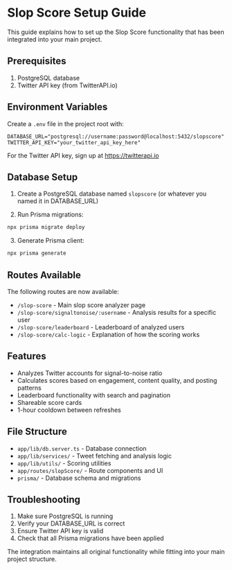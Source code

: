 # Slop Score Setup Guide

This guide explains how to set up the Slop Score functionality that has been integrated into your main project.

## Prerequisites

1. PostgreSQL database
2. Twitter API key (from TwitterAPI.io)

## Environment Variables

Create a `.env` file in the project root with:

```
DATABASE_URL="postgresql://username:password@localhost:5432/slopscore"
TWITTER_API_KEY="your_twitter_api_key_here"
```

For the Twitter API key, sign up at https://twitterapi.io

## Database Setup

1. Create a PostgreSQL database named `slopscore` (or whatever you named it in DATABASE_URL)

2. Run Prisma migrations:
```bash
npx prisma migrate deploy
```

3. Generate Prisma client:
```bash
npx prisma generate
```

## Routes Available

The following routes are now available:

- `/slop-score` - Main slop score analyzer page
- `/slop-score/signaltonoise/:username` - Analysis results for a specific user
- `/slop-score/leaderboard` - Leaderboard of analyzed users
- `/slop-score/calc-logic` - Explanation of how the scoring works

## Features

- Analyzes Twitter accounts for signal-to-noise ratio
- Calculates scores based on engagement, content quality, and posting patterns
- Leaderboard functionality with search and pagination
- Shareable score cards
- 1-hour cooldown between refreshes

## File Structure

- `app/lib/db.server.ts` - Database connection
- `app/lib/services/` - Tweet fetching and analysis logic
- `app/lib/utils/` - Scoring utilities
- `app/routes/slopScore/` - Route components and UI
- `prisma/` - Database schema and migrations

## Troubleshooting

1. Make sure PostgreSQL is running
2. Verify your DATABASE_URL is correct
3. Ensure Twitter API key is valid
4. Check that all Prisma migrations have been applied

The integration maintains all original functionality while fitting into your main project structure.
